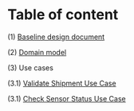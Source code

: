 # Table of content

(1) [Baseline design document](Design.md)

(2) [Domain model](DomainModel.md)

(3) Use cases

(3.1) [Validate Shipment Use Case](UseCase00ValidateShipment.md)

(3.1) [Check Sensor Status Use Case](UseCase01CheckSensorStatus.md)